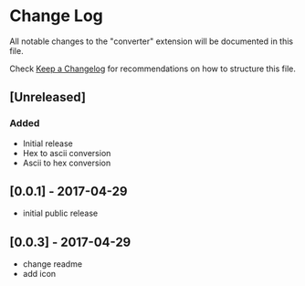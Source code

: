 # Change Log
All notable changes to the "converter" extension will be documented in this file.

Check [Keep a Changelog](http://keepachangelog.com/) for recommendations on how to structure this file.

## [Unreleased]
### Added
- Initial release
- Hex to ascii conversion
- Ascii to hex conversion

## [0.0.1] - 2017-04-29
- initial public release 

## [0.0.3] - 2017-04-29
- change readme
- add icon 